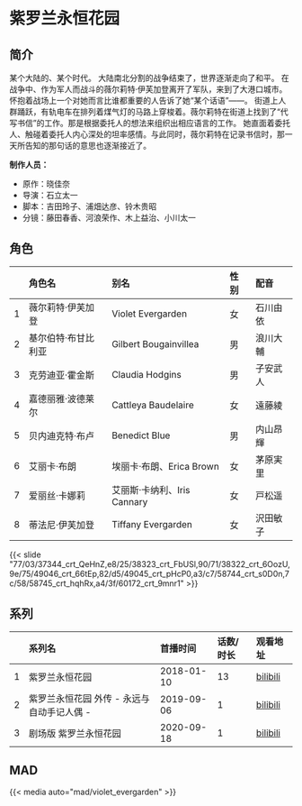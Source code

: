 # 紫罗兰永恒花园


## 简介

某个大陆的、某个时代。
大陆南北分割的战争结束了，世界逐渐走向了和平。
在战争中、作为军人而战斗的薇尔莉特·伊芙加登离开了军队，来到了大港口城市。怀抱着战场上一个对她而言比谁都重要的人告诉了她“某个话语”――。
街道上人群踊跃，有轨电车在排列着煤气灯的马路上穿梭着。薇尔莉特在街道上找到了“代写书信”的工作。那是根据委托人的想法来组织出相应语言的工作。
她直面着委托人、触碰着委托人内心深处的坦率感情。与此同时，薇尔莉特在记录书信时，那一天所告知的那句话的意思也逐渐接近了。

**制作人员：**
- 原作：晓佳奈
- 导演：石立太一
- 脚本：吉田玲子、浦畑达彦、铃木贵昭
- 分镜：藤田春香、河浪荣作、木上益治、小川太一

## 角色

|     |   角色名   |   别名  | 性别 |  配音  |
|:--- |:------  |:----      |:---  |:--   |
| 1 | 薇尔莉特·伊芙加登 | Violet Evergarden | 女 | 石川由依 |
| 2 | 基尔伯特·布甘比利亚 | Gilbert Bougainvillea | 男 | 浪川大輔 |
| 3 | 克劳迪亚·霍金斯 | Claudia Hodgins | 男 | 子安武人 |
| 4 | 嘉德丽雅·波德莱尔 | Cattleya Baudelaire | 女 | 遠藤綾 |
| 5 | 贝内迪克特·布卢 | Benedict Blue | 男 | 内山昂輝 |
| 6 | 艾丽卡·布朗 | 埃丽卡·布朗、Erica Brown | 女 | 茅原実里 |
| 7 | 爱丽丝·卡娜莉 | 艾丽斯·卡纳利、Iris Cannary | 女 | 戸松遥 |
| 8 | 蒂法尼·伊芙加登 | Tiffany Evergarden | 女 | 沢田敏子 |

{{< slide "77/03/37344_crt_QeHnZ,e8/25/38323_crt_FbUSl,90/71/38322_crt_6OozU,9e/75/49046_crt_66tEp,82/d5/49045_crt_pHcP0,a3/c7/58744_crt_s0D0n,7c/58/58745_crt_hqhRx,a4/3f/60172_crt_9mnr1" >}}

## 系列

|     | 系列名                      | 首播时间       | 话数/时长 | 观看地址                                                       |
|:----|:-------------------------|:-----------|:------|:-----------------------------------------------------------|
| 1   | 紫罗兰永恒花园                  | 2018-01-10 | 13    | [bilibili](https://www.bilibili.com/bangumi/play/ep173286) |
| 2   | 紫罗兰永恒花园 外传 - 永远与自动手记人偶 - | 2019-09-06 | 1     | [bilibili](https://www.bilibili.com/bangumi/play/ss31779)  |
| 3   | 剧场版 紫罗兰永恒花园              | 2020-09-18 | 1     | [bilibili](https://www.bilibili.com/bangumi/play/ss40028)  |

## MAD

{{< media auto="mad/violet_evergarden"  >}}

        
